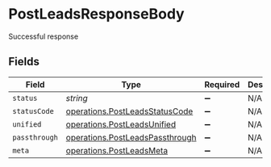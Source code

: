 # PostLeadsResponseBody

Successful response


## Fields

| Field                                                                              | Type                                                                               | Required                                                                           | Description                                                                        |
| ---------------------------------------------------------------------------------- | ---------------------------------------------------------------------------------- | ---------------------------------------------------------------------------------- | ---------------------------------------------------------------------------------- |
| `status`                                                                           | *string*                                                                           | :heavy_minus_sign:                                                                 | N/A                                                                                |
| `statusCode`                                                                       | [operations.PostLeadsStatusCode](../../models/operations/postleadsstatuscode.md)   | :heavy_minus_sign:                                                                 | N/A                                                                                |
| `unified`                                                                          | [operations.PostLeadsUnified](../../models/operations/postleadsunified.md)         | :heavy_minus_sign:                                                                 | N/A                                                                                |
| `passthrough`                                                                      | [operations.PostLeadsPassthrough](../../models/operations/postleadspassthrough.md) | :heavy_minus_sign:                                                                 | N/A                                                                                |
| `meta`                                                                             | [operations.PostLeadsMeta](../../models/operations/postleadsmeta.md)               | :heavy_minus_sign:                                                                 | N/A                                                                                |